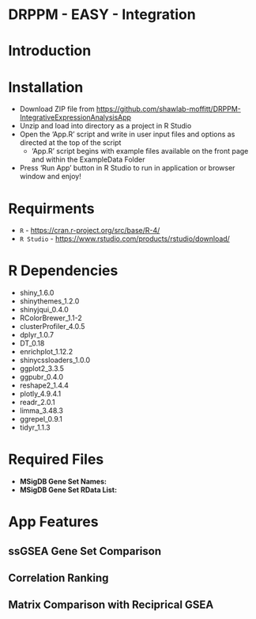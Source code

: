 # DRPPM - EASY - Integration

# Introduction



# Installation

* Download ZIP file from https://github.com/shawlab-moffitt/DRPPM-IntegrativeExpressionAnalysisApp
* Unzip and load into directory as a project in R Studio
* Open the ‘App.R’ script and write in user input files and options as directed at the top of the script
  * ‘App.R’ script begins with example files available on the front page and within the ExampleData Folder
* Press ‘Run App’ button in R Studio to run in application or browser window and enjoy!


# Requirments

* `R` - https://cran.r-project.org/src/base/R-4/
* `R Studio` - https://www.rstudio.com/products/rstudio/download/

# R Dependencies

* shiny_1.6.0
* shinythemes_1.2.0
* shinyjqui_0.4.0
* RColorBrewer_1.1-2
* clusterProfiler_4.0.5
* dplyr_1.0.7
* DT_0.18
* enrichplot_1.12.2
* shinycssloaders_1.0.0
* ggplot2_3.3.5
* ggpubr_0.4.0
* reshape2_1.4.4
* plotly_4.9.4.1
* readr_2.0.1
* limma_3.48.3
* ggrepel_0.9.1
* tidyr_1.1.3

# Required Files

* **MSigDB Gene Set Names:**
* **MSigDB Gene Set RData List:**

# App Features

## ssGSEA Gene Set Comparison



## Correlation Ranking



## Matrix Comparison with Reciprical GSEA
